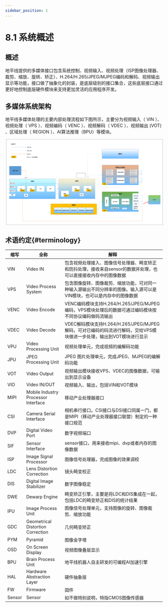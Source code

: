 ```yaml
---
sidebar_position: 1
---
```


# 8.1 系统概述

## 概述

地平线提供的多媒体接口包含系统控制、视频输入、视频处理（ISP图像处理器、裁剪、缩放、旋转、矫正）、H.264/H.265/JPEG/MJPEG编码和解码、视频输出显示等功能，接口做了抽象化的封装，是底层级别的接口集合，这些底层接口通过更好地控制底层硬件模块来支持更加灵活的应用程序开发。

## 多媒体系统架构

地平线多媒体处理的主要内部处理流程如下图所示，主要分为视频输入（ VIN ）、视频处理（ VPS ）、视频编码（ VENC ）、视频解码（ VDEC ）、视频输出 (VOT) 、区域处理（ REGION ）、AI算法推理（BPU）等模块。

![X3-ss_mm_system_topology](./image/overview/X3-ss_mm_system_topology-16485465559782.png)

## 术语约定{#terminology}

| 缩写   | 全称                                | 解释                                                         |
| ------ | ----------------------------------- | ------------------------------------------------------------ |
| VIN    | Video IN                            | 包含视频处理接入、图像信号处理器、畸变矫正和防抖处理，接收来自sensor的数据并处理，也可以直接接收内存中的图像数据 |
| VPS    | Video Process System                | 包含图像旋转、图像裁剪、缩放功能，可对同一种输入源输出不同分辨率的图像。输入源可以是VIN模块，也可以是内存中的图像数据 |
| VENC   | Video Encode                        | VENC编码模块支持H.264/H.265/JPEG/MJPEG编码，VPS模块处理后的数据可通过编码模块按不同协议编码做码流输出 |
| VDEC   | Video Decode                        | VDEC解码模块支持H.264/H.265/JPEG/MJPEG解码，可对已编码的码流进行解码，交给VPS模块做进一步处理，输出到VOT模块进行显示 |
| VPU    | Video Processing Unit               | 视频处理单元，完成视频的编解码功能                           |
| JPU    | JPEG Processing Unit                | JPEG 图片处理单元，完成JPEG、MJPEG的编解码功能               |
| VOT    | Video Output                        | 视频输出模块接收VPS、VDEC的图像数据，可输出到显示设备        |
| VIO    | Video IN/OUT                        | 视频输入、输出，包括VIN和VOT模块                             |
| MIPI   | Mobile Industry Processor Interface | 移动产业处理器接口                                           |
| CSI    | Camera Serial Interface             | 相机串行接口。CSI接口与DSI接口同属一门，都是MIPI（移动产业处理器接口联盟）制定的一种接口规范 |
| DVP    | Digital Video Port                  | 数字视频端口                                                 |
| SIF    | Sensor Interface                    | sensor接口，用来接收mipi、dvp或者内存的图像数据              |
| ISP    | Image Signal Processor              | 图像信号处理器，完成图像的效果调校                           |
| LDC    | Lens Distortion Correction          | 镜头畸变校正                                                 |
| DIS    | Digital Image Stabilizer            | 数字图像稳定                                                 |
| DWE    | Dewarp Engine                       | 畸变矫正引擎，主要是将LDC和DIS集成在一起，包括LDC的畸变矫正和DIS的统计结果 |
| IPU    | Image Process Unit                  | 图像信号处理单元，支持图像的旋转、图像裁剪、缩放功能         |
| GDC    | Geometrical Distortion Correction   | 几何畸变矫正                                                 |
| PYM    | Pyramid                             | 图像金字塔                                                   |
| OSD    | On Screen Display                   | 视频图像叠层显示                                             |
| BPU    | Brain Process Unit                  | 地平线机器人自主研发的可编程AI加速引擎                       |
| HAL    | Hardware Abstraction Layer          | 硬件抽象层                                                   |
| FW     | Firmware                            | 固件                                                         |
| Sensor | Sensor                              | 如不做特别说明，特指CMOS图像传感器                           |
